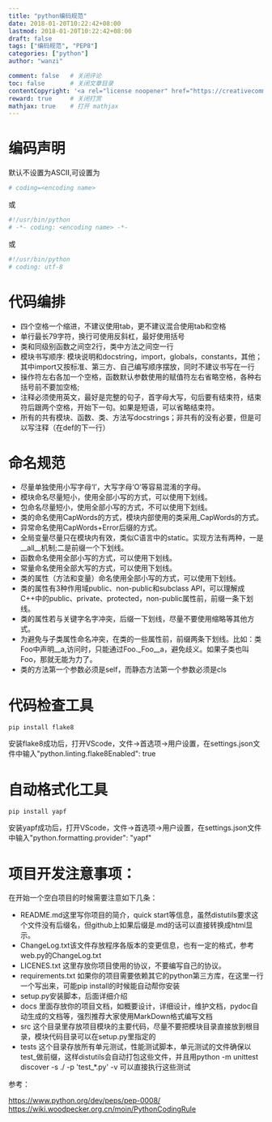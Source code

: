 ```yaml
---
title: "python编码规范"
date: 2018-01-20T10:22:42+08:00
lastmod: 2018-01-20T10:22:42+08:00
draft: false
tags: ["编码规范", "PEP8"]
categories: ["python"]              
author: "wanzi"                 

comment: false   # 关闭评论
toc: false       # 关闭文章目录
contentCopyright: '<a rel="license noopener" href="https://creativecommons.org/licenses/by-nc-nd/4.0/" target="_blank">CC BY-NC-ND 4.0</a>'
reward: true	 # 关闭打赏
mathjax: true    # 打开 mathjax
---
```


# 编码声明

默认不设置为ASCII,可设置为
```python
# coding=<encoding name>
```
或
```python
#!/usr/bin/python
# -*- coding: <encoding name> -*-
```
或
```python
#!/usr/bin/python
# coding: utf-8
```

# 代码编排

* 四个空格一个缩进，不建议使用tab，更不建议混合使用tab和空格
* 单行最长79字符，换行可使用反斜杠，最好使用括号
* 类和同级别函数之间空2行，类中方法之间空一行
* 模块书写顺序: 模块说明和docstring，import，globals，constants，其他；其中import又按标准、第三方、自己编写顺序摆放，同时不建议书写在一行
* 操作符左右各加一个空格，函数默认参数使用的赋值符左右省略空格，各种右括号前不要加空格;
* 注释必须使用英文，最好是完整的句子，首字母大写，句后要有结束符，结束符后跟两个空格，开始下一句。如果是短语，可以省略结束符。
* 所有的共有模块、函数、类、方法写docstrings；非共有的没有必要，但是可以写注释（在def的下一行）

# 命名规范
* 尽量单独使用小写字母‘l’，大写字母‘O’等容易混淆的字母。
* 模块命名尽量短小，使用全部小写的方式，可以使用下划线。
* 包命名尽量短小，使用全部小写的方式，不可以使用下划线。
* 类的命名使用CapWords的方式，模块内部使用的类采用_CapWords的方式。
* 异常命名使用CapWords+Error后缀的方式。
* 全局变量尽量只在模块内有效，类似C语言中的static。实现方法有两种，一是__all__机制;二是前缀一个下划线。
* 函数命名使用全部小写的方式，可以使用下划线。
* 常量命名使用全部大写的方式，可以使用下划线。
* 类的属性（方法和变量）命名使用全部小写的方式，可以使用下划线。
* 类的属性有3种作用域public、non-public和subclass API，可以理解成C++中的public、private、protected，non-public属性前，前缀一条下划线。
* 类的属性若与关键字名字冲突，后缀一下划线，尽量不要使用缩略等其他方式。
* 为避免与子类属性命名冲突，在类的一些属性前，前缀两条下划线。比如：类Foo中声明__a,访问时，只能通过Foo._Foo__a，避免歧义。如果子类也叫Foo，那就无能为力了。
* 类的方法第一个参数必须是self，而静态方法第一个参数必须是cls

# 代码检查工具
```shell
pip install flake8
```
安装flake8成功后，打开VScode，文件->首选项->用户设置，在settings.json文件中输入"python.linting.flake8Enabled": true

# 自动格式化工具
```shell
pip install yapf
```
安装yapf成功后，打开VScode，文件->首选项->用户设置，在settings.json文件中输入"python.formatting.provider": "yapf"

# 项目开发注意事项：

在开始一个空白项目的时候需要注意如下几条：

* README.md这里写你项目的简介，quick start等信息，虽然distutils要求这个文件没有后缀名，但github上如果后缀是.md的话可以直接转换成html显示。
* ChangeLog.txt该文件存放程序各版本的变更信息，也有一定的格式，参考web.py的ChangeLog.txt
* LICENES.txt 这里存放你项目使用的协议，不要编写自己的协议。
* requirements.txt 如果你的项目需要依赖其它的python第三方库，在这里一行一个写出来，可能pip install的时候能自动帮你安装
* setup.py安装脚本，后面详细介绍
* docs 里面存放你的项目文档，如概要设计，详细设计，维护文档，pydoc自动生成的文档等，强烈推荐大家使用MarkDown格式编写文档
* src 这个目录里存放项目模块的主要代码，尽量不要把模块目录直接放到根目录，模块代码目录可以在setup.py里指定的
* tests 这个目录存放所有单元测试，性能测试脚本，单元测试的文件确保以test_做前缀，这样distutils会自动打包这些文件，并且用python -m unittest discover -s ./ -p 'test_*.py' -v 可以直接执行这些测试

参考：

https://www.python.org/dev/peps/pep-0008/
https://wiki.woodpecker.org.cn/moin/PythonCodingRule
